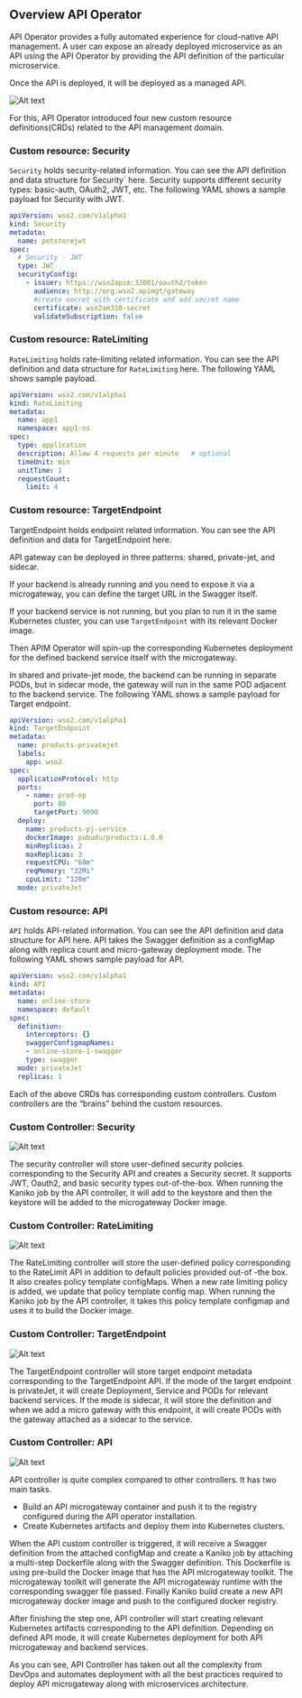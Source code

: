 ## Overview API Operator

API Operator provides a fully automated experience for cloud-native API management. A user can expose an already deployed microservice as an API using the  API Operator by providing the API definition of the particular microservice.


Once the API is deployed, it will be deployed as a managed API. 

![Alt text](../images/overview.png?raw=true "Title")


For this, API Operator introduced four new custom resource definitions(CRDs) related to the API management domain.

### Custom resource: Security
`Security` holds security-related information. You can see the API definition and data structure for Security` here. Security supports different security types: basic-auth, OAuth2, JWT, etc. The following YAML shows a sample payload for Security with JWT.

```yaml
apiVersion: wso2.com/v1alpha1
kind: Security
metadata:
  name: petstorejwt
spec:
  # Security - JWT
  type: JWT
  securityConfig:
    - issuer: https://wso2apim:32001/oauth2/token
      audience: http://org.wso2.apimgt/gateway
      #create secret with certificate and add secret name
      certificate: wso2am310-secret
      validateSubscription: false
```

### Custom resource: RateLimiting
`RateLimiting` holds rate-limiting related information. You can see the API definition and data structure for `RateLimiting` here. The following YAML shows sample payload.

```yaml
apiVersion: wso2.com/v1alpha1
kind: RateLimiting
metadata:
  name: app1
  namespace: app1-ns
spec:
  type: application             
  description: Allow 4 requests per minute   # optional
  timeUnit: min
  unitTime: 1
  requestCount:
    limit: 4
```

### Custom resource: TargetEndpoint
TargetEndpoint holds endpoint related information. You can see the API definition and data for TargetEndpoint here. 

API gateway can be deployed in three patterns: shared, private-jet, and sidecar. 

If your backend is already running and you need to expose it via a microgateway, you can define the target URL in the Swagger itself. 

If your backend service is not running, but you plan to run it in the same Kubernetes cluster, you can use `TargetEndpoint` with its relevant Docker image. 

Then APIM Operator will spin-up the corresponding Kubernetes deployment for the defined backend service itself with the microgateway. 

In shared and private-jet mode, the backend can be running in separate PODs, but in sidecar mode, the gateway will run in the same POD adjacent to the backend service. The following YAML shows a sample payload for Target endpoint.

```yaml
apiVersion: wso2.com/v1alpha1
kind: TargetEndpoint
metadata:
  name: products-privatejet
  labels:
    app: wso2
spec:
  applicationProtocol: http
  ports:
    - name: prod-ep
      port: 80
      targetPort: 9090
  deploy:
    name: products-pj-service
    dockerImage: pubudu/products:1.0.0
    minReplicas: 2
    maxReplicas: 3
    requestCPU: "60m"
    reqMemory: "32Mi"
    cpuLimit: "120m"
  mode: privateJet
```

### Custom resource: API
`API` holds API-related information. You can see the API definition and data structure for API  here. API takes the Swagger definition as a configMap along with replica count and micro-gateway deployment mode. The following YAML shows sample payload for API.

```yaml
apiVersion: wso2.com/v1alpha1
kind: API
metadata:
  name: online-store
  namespace: default
spec:
  definition:
    interceptors: {}
    swaggerConfigmapNames:
    - online-store-1-swagger
    type: swagger
  mode: privateJet
  replicas: 1
```

Each of the above CRDs has corresponding custom controllers. Custom controllers are the “brains” behind the custom resources. 

### Custom Controller: Security

![Alt text](../images/security-crd.png?raw=true "Title")

The security controller will store user-defined security policies corresponding to the Security API and creates a Security secret. It supports JWT, Oauth2, and basic security types out-of-the-box. When running the Kaniko job by the API controller, it will add to the keystore and then the keystore will be added to the microgateway Docker image. 

### Custom Controller: RateLimiting

![Alt text](../images/ratelimiting-crd.png?raw=true "Title")


The RateLimiting controller will store the user-defined policy corresponding to the RateLimit API in addition to default policies provided out-of -the box. It also creates policy template configMaps. When a new rate limiting policy is added, we update that policy template config map. When running the Kaniko job by the API controller, it takes this policy template configmap and uses it to build the Docker image. 

### Custom Controller: TargetEndpoint

![Alt text](../images/targetendpoint-crd.png?raw=true "Title")

The TargetEndpoint controller will store target endpoint metadata corresponding to the TargetEndpoint API. If the mode of the target endpoint is  privateJet, it will create Deployment, Service and PODs for relevant backend services. If the mode is sidecar, it will store the definition and when we add a micro gateway with this endpoint, it will create PODs with the gateway attached as a sidecar to the service. 

### Custom Controller: API

![Alt text](../images/api-crd.png?raw=true "Title")


API controller is quite complex compared to other controllers. It has two main tasks.  
- Build an API microgateway container and push it to the registry configured during the API operator installation.
- Create Kubernetes artifacts and deploy them into Kubernetes clusters.

When the API custom controller is triggered, it will receive a Swagger definition from the attached configMap and create a Kaniko job by attaching a multi-step Dockerfile along with the Swagger definition. This Dockerfile is using pre-build the Docker image that has the API microgateway toolkit. The microgateway toolkit will generate the API microgateway runtime with the corresponding swagger file passed. Finally Kaniko build create a new API microgateway docker image and push to the configured docker registry.

After finishing the step one, API controller will start creating relevant Kubernetes artifacts corresponding to the API definition. Depending on defined API mode, it will create Kubernetes deployment for both API microgateway and backend services. 

As you can see, API Controller has taken out all the complexity from DevOps and automates deployment with all the best practices required to deploy API microgateway along with microservices architecture.
